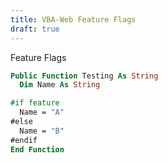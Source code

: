 ```yaml
---
title: VBA-Web Feature Flags
draft: true
---
```


Feature Flags

```vb
Public Function Testing As String
  Dim Name As String

#if feature
  Name = "A"
#else
  Name = "B"
#endif  
End Function
```
